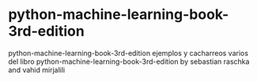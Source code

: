# python-machine-learning-book-3rd-edition
python-machine-learning-book-3rd-edition
ejemplos y cacharreos varios del libro python-machine-learning-book-3rd-edition by sebastian raschka and vahid mirjalili
